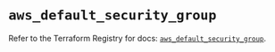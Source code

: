 # `aws_default_security_group`

Refer to the Terraform Registry for docs: [`aws_default_security_group`](https://registry.terraform.io/providers/hashicorp/aws/6.3.0/docs/resources/default_security_group).
